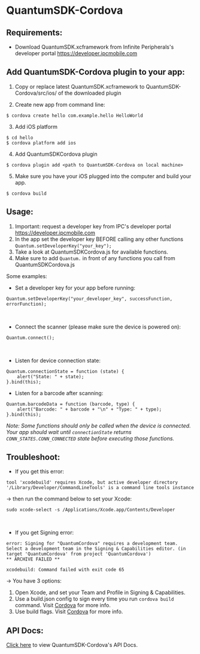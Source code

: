 # QuantumSDK-Cordova

## Requirements:
* Download QuantumSDK.xcframework from Infinite Peripherals's developer portal https://developer.ipcmobile.com

## Add QuantumSDK-Cordova plugin to your app:
1. Copy or replace latest QuantumSDK.xcframework to QuantumSDK-Cordova/src/ios/ of the downloaded plugin

2. Create new app from command line: <br>
```
$ cordova create hello com.example.hello HelloWorld
```

3. Add iOS platform <br>
```
$ cd hello
$ cordova platform add ios
```

4. Add QuantumSDKCordova plugin <br>
```
$ cordova plugin add <path to QuantumSDK-Cordova on local machine>
```

5. Make sure you have your iOS plugged into the computer and build your app.
```
$ cordova build
```

## Usage:
1. Important: request a developer key from IPC's developer portal https://developer.ipcmobile.com
2. In the app set the developer key BEFORE calling any other functions `Quantum.setDeveloperKey("your_key");`
3. Take a look at QuantumSDKCordova.js for available functions.
4. Make sure to add `Quantum.` in front of any functions you call from QuantumSDKCordova.js 

Some examples:
* Set a developer key for your app before running:
```
Quantum.setDeveloperKey("your_developer_key", successFunction, errorFunction);
```
<br>

* Connect the scanner (please make sure the device is powered on):
```
Quantum.connect();
```
<br>

* Listen for device connection state:
```
Quantum.connectionState = function (state) {
    alert("State: " + state);
}.bind(this);
```

* Listen for a barcode after scanning:
```
Quantum.barcodeData = function (barcode, type) {
    alert("Barcode: " + barcode + "\n" + "Type: " + type);
}.bind(this);
```

*Note: Some functions should only be called when the device is connected. Your app should wait until `connectionState` returns `CONN_STATES.CONN_CONNECTED` state before executing those functions.*


## Troubleshoot:
* If you get this error:
```
tool 'xcodebuild' requires Xcode, but active developer directory '/Library/Developer/CommandLineTools' is a command line tools instance
```
 -> then run the command below to set your Xcode:

```
sudo xcode-select -s /Applications/Xcode.app/Contents/Developer
```
<br>

* If you get Signing error:
```
error: Signing for "QuantumCordova" requires a development team. Select a development team in the Signing & Capabilities editor. (in target 'QuantumCordova' from project 'QuantumCordova')
** ARCHIVE FAILED **

xcodebuild: Command failed with exit code 65
```

-> You have 3 options:
  1. Open Xcode, and set your Team and Profile in Signing & Capabilities.
  2. Use a build.json config to sign every time you run `cordova build` command. Visit [Cordova](https://cordova.apache.org/docs/en/10.x/guide/platforms/ios/#using-buildjson) for more info.
  3. Use build flags. Visit [Cordova](https://cordova.apache.org/docs/en/10.x/guide/platforms/ios/#using-flags) for more info.

## API Docs:
[Click here](https://infiniteperipherals.github.io/QuantumSDK-Cordova/) to view QuantumSDK-Cordova's API Docs.
